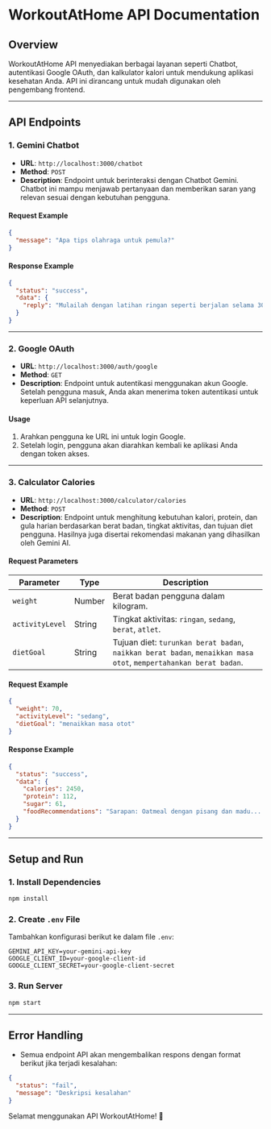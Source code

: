 # **WorkoutAtHome API Documentation**

## **Overview**

WorkoutAtHome API menyediakan berbagai layanan seperti Chatbot, autentikasi Google OAuth, dan kalkulator kalori untuk mendukung aplikasi kesehatan Anda. API ini dirancang untuk mudah digunakan oleh pengembang frontend.

---

## **API Endpoints**

### 1. **Gemini Chatbot**

- **URL**: `http://localhost:3000/chatbot`
- **Method**: `POST`
- **Description**: Endpoint untuk berinteraksi dengan Chatbot Gemini. Chatbot ini mampu menjawab pertanyaan dan memberikan saran yang relevan sesuai dengan kebutuhan pengguna.

#### **Request Example**

```json
{
  "message": "Apa tips olahraga untuk pemula?"
}
```

#### **Response Example**

```json
{
  "status": "success",
  "data": {
    "reply": "Mulailah dengan latihan ringan seperti berjalan selama 30 menit setiap hari. Konsistensi adalah kunci."
  }
}
```

---

### 2. **Google OAuth**

- **URL**: `http://localhost:3000/auth/google`
- **Method**: `GET`
- **Description**: Endpoint untuk autentikasi menggunakan akun Google. Setelah pengguna masuk, Anda akan menerima token autentikasi untuk keperluan API selanjutnya.

#### **Usage**

1. Arahkan pengguna ke URL ini untuk login Google.
2. Setelah login, pengguna akan diarahkan kembali ke aplikasi Anda dengan token akses.

---

### 3. **Calculator Calories**

- **URL**: `http://localhost:3000/calculator/calories`
- **Method**: `POST`
- **Description**: Endpoint untuk menghitung kebutuhan kalori, protein, dan gula harian berdasarkan berat badan, tingkat aktivitas, dan tujuan diet pengguna. Hasilnya juga disertai rekomendasi makanan yang dihasilkan oleh Gemini AI.

#### **Request Parameters**

| Parameter       | Type   | Description                                                                                                      |
| --------------- | ------ | ---------------------------------------------------------------------------------------------------------------- |
| `weight`        | Number | Berat badan pengguna dalam kilogram.                                                                             |
| `activityLevel` | String | Tingkat aktivitas: `ringan`, `sedang`, `berat`, `atlet`.                                                         |
| `dietGoal`      | String | Tujuan diet: `turunkan berat badan`, `naikkan berat badan`, `menaikkan masa otot`, `mempertahankan berat badan`. |

#### **Request Example**

```json
{
  "weight": 70,
  "activityLevel": "sedang",
  "dietGoal": "menaikkan masa otot"
}
```

#### **Response Example**

```json
{
  "status": "success",
  "data": {
    "calories": 2450,
    "protein": 112,
    "sugar": 61,
    "foodRecommendations": "Sarapan: Oatmeal dengan pisang dan madu... (lanjutan)"
  }
}
```

---

## **Setup and Run**

### **1. Install Dependencies**

```bash
npm install
```

### **2. Create `.env` File**

Tambahkan konfigurasi berikut ke dalam file `.env`:

```
GEMINI_API_KEY=your-gemini-api-key
GOOGLE_CLIENT_ID=your-google-client-id
GOOGLE_CLIENT_SECRET=your-google-client-secret
```

### **3. Run Server**

```bash
npm start
```

---

## **Error Handling**

- Semua endpoint API akan mengembalikan respons dengan format berikut jika terjadi kesalahan:

```json
{
  "status": "fail",
  "message": "Deskripsi kesalahan"
}
```

Selamat menggunakan API WorkoutAtHome! 🚀

